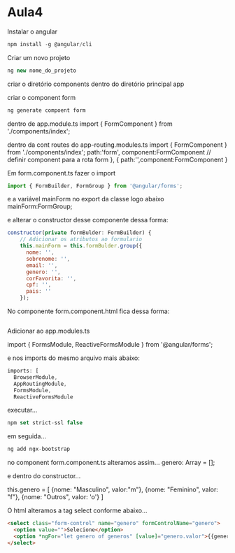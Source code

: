 # Aula4

Instalar o angular
```node.js
npm install -g @angular/cli
```
Criar um novo projeto
```node.js
ng new nome_do_projeto
```

criar o diretório components dentro do diretório principal app

criar o component form
```node.js
ng generate compoent form
```

dentro de app.module.ts
import { FormComponent } from './components/index';

dentro da cont routes do app-routing.modules.ts
import { FormComponent } from './components/index';
path:'form', component:FormComponent // definir component para a rota form
},
{
  path:'',component:FormComponent
}

Em form.component.ts fazer o import
```node.js
import { FormBuilder, FormGroup } from '@angular/forms';
```

e a variável mainForm no export da classe logo abaixo
mainForm:FormGroup;

e alterar o constructor desse componente dessa forma:

```node.js
constructor(private formBulder: FormBuilder) {
    // Adicionar os atributos ao formulario
    this.mainForm = this.formBulder.group({
      nome: '',
      sobrenome: '',
      email: '',
      genero: '',
      corFavorita: '',
      cpf: '',
      pais: ''
    });
```

No componente form.component.html fica dessa forma:

```html

```

Adicionar ao app.modules.ts

import { FormsModule, ReactiveFormsModule } from '@angular/forms';

e nos imports do mesmo arquivo mais abaixo:
```node.js
imports: [
  BrowserModule,
  AppRoutingModule,
  FormsModule,
  ReactiveFormsModule
```

executar...
```node.js
npm set strict-ssl false
```
em seguida...
```node.js
ng add ngx-bootstrap
```

no component form.component.ts alteramos assim...
genero: Array<Object> = [];

e dentro do constructor...

this.genero = [
      {nome: "Masculino", valor:"m"},
      {nome: "Feminino", valor: "f"},
      {nome: "Outros", valor: 'o'}
    ]

O html alteramos a tag select conforme abaixo...
```html
<select class="form-control" name="genero" formControlName="genero">
  <option value="">Selecione</option>
  <option *ngFor="let genero of generos" [value]="genero.valor">{{genero.nome}}</option>
</select>
```
